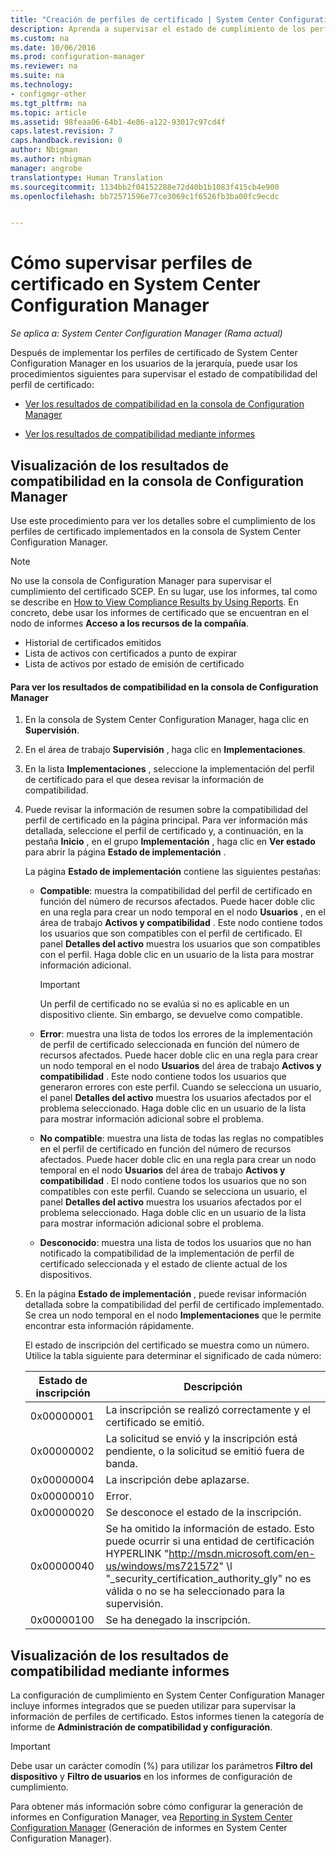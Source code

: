 ```yaml
---
title: "Creación de perfiles de certificado | System Center Configuration Manager"
description: Aprenda a supervisar el estado de cumplimiento de los perfiles de certificado de System Center Configuration Manager.
ms.custom: na
ms.date: 10/06/2016
ms.prod: configuration-manager
ms.reviewer: na
ms.suite: na
ms.technology:
- configmgr-other
ms.tgt_pltfrm: na
ms.topic: article
ms.assetid: 98feaa06-64b1-4e86-a122-93017c97cd4f
caps.latest.revision: 7
caps.handback.revision: 0
author: Nbigman
ms.author: nbigman
manager: angrobe
translationtype: Human Translation
ms.sourcegitcommit: 1134bb2f04152288e72d40b1b1083f415cb4e900
ms.openlocfilehash: bb72571596e77ce3069c1f6526fb3ba00fc9ecdc


---
```

# <a name="how-to-monitor-certificate-profiles-in-system-center-configuration-manager"></a>Cómo supervisar perfiles de certificado en System Center Configuration Manager

*Se aplica a: System Center Configuration Manager (Rama actual)*


Después de implementar los perfiles de certificado de System Center Configuration Manager en los usuarios de la jerarquía, puede usar los procedimientos siguientes para supervisar el estado de compatibilidad del perfil de certificado:  

-   [Ver los resultados de compatibilidad en la consola de Configuration Manager](#BKMK_console)  

-   [Ver los resultados de compatibilidad mediante informes](#BKMK_Reports)  

##  <a name="a-namebkmkconsolea-how-to-view-compliance-results-in-the-configuration-manager-console"></a><a name="BKMK_console"></a> Visualización de los resultados de compatibilidad en la consola de Configuration Manager  
 Use este procedimiento para ver los detalles sobre el cumplimiento de los perfiles de certificado implementados en la consola de System Center Configuration Manager.  

> [!NOTE]  
>  No use la consola de Configuration Manager para supervisar el cumplimiento del certificado SCEP. En su lugar, use los informes, tal como se describe en [How to View Compliance Results by Using Reports](#BKMK_Reports). En concreto, debe usar los informes de certificado que se encuentran en el nodo de informes **Acceso a los recursos de la compañía**.  
>   
>  -   Historial de certificados emitidos  
> -   Lista de activos con certificados a punto de expirar  
> -   Lista de activos por estado de emisión de certificado  

#### <a name="to-view-compliance-results-in-the-configuration-manager-console"></a>Para ver los resultados de compatibilidad en la consola de Configuration Manager  

1.  En la consola de System Center Configuration Manager, haga clic en **Supervisión**.  

2.  En el área de trabajo **Supervisión** , haga clic en **Implementaciones**.  

3.  En la lista **Implementaciones** , seleccione la implementación del perfil de certificado para el que desea revisar la información de compatibilidad.  

4.  Puede revisar la información de resumen sobre la compatibilidad del perfil de certificado en la página principal. Para ver información más detallada, seleccione el perfil de certificado y, a continuación, en la pestaña **Inicio** , en el grupo **Implementación** , haga clic en **Ver estado** para abrir la página **Estado de implementación** .  

     La página **Estado de implementación** contiene las siguientes pestañas:  

    -   **Compatible**: muestra la compatibilidad del perfil de certificado en función del número de recursos afectados. Puede hacer doble clic en una regla para crear un nodo temporal en el nodo **Usuarios** , en el área de trabajo **Activos y compatibilidad** . Este nodo contiene todos los usuarios que son compatibles con el perfil de certificado. El panel **Detalles del activo** muestra los usuarios que son compatibles con el perfil. Haga doble clic en un usuario de la lista para mostrar información adicional.  

        > [!IMPORTANT]  
        >  Un perfil de certificado no se evalúa si no es aplicable en un dispositivo cliente. Sin embargo, se devuelve como compatible.  

    -   **Error**: muestra una lista de todos los errores de la implementación de perfil de certificado seleccionada en función del número de recursos afectados. Puede hacer doble clic en una regla para crear un nodo temporal en el nodo **Usuarios** del área de trabajo **Activos y compatibilidad** . Este nodo contiene todos los usuarios que generaron errores con este perfil. Cuando se selecciona un usuario, el panel **Detalles del activo** muestra los usuarios afectados por el problema seleccionado. Haga doble clic en un usuario de la lista para mostrar información adicional sobre el problema.  

    -   **No compatible**: muestra una lista de todas las reglas no compatibles en el perfil de certificado en función del número de recursos afectados. Puede hacer doble clic en una regla para crear un nodo temporal en el nodo **Usuarios** del área de trabajo **Activos y compatibilidad** . El nodo contiene todos los usuarios que no son compatibles con este perfil. Cuando se selecciona un usuario, el panel **Detalles del activo** muestra los usuarios afectados por el problema seleccionado. Haga doble clic en un usuario de la lista para mostrar información adicional sobre el problema.  

    -   **Desconocido**: muestra una lista de todos los usuarios que no han notificado la compatibilidad de la implementación de perfil de certificado seleccionada y el estado de cliente actual de los dispositivos.  

5.  En la página **Estado de implementación** , puede revisar información detallada sobre la compatibilidad del perfil de certificado implementado. Se crea un nodo temporal en el nodo **Implementaciones** que le permite encontrar esta información rápidamente.  

     El estado de inscripción del certificado se muestra como un número. Utilice la tabla siguiente para determinar el significado de cada número:  

    |Estado de inscripción|Descripción|  
    |-----------------------|-----------------|  
    |0x00000001|La inscripción se realizó correctamente y el certificado se emitió.|  
    |0x00000002|La solicitud se envió y la inscripción está pendiente, o la solicitud se emitió fuera de banda.|  
    |0x00000004|La inscripción debe aplazarse.|  
    |0x00000010|Error.|  
    |0x00000020|Se desconoce el estado de la inscripción.|  
    |0x00000040|Se ha omitido la información de estado. Esto puede ocurrir si una entidad de certificación HYPERLINK "http://msdn.microsoft.com/en-us/windows/ms721572" \l "_security_certification_authority_gly" no es válida o no se ha seleccionado para la supervisión.|  
    |0x00000100|Se ha denegado la inscripción.|  

##  <a name="a-namebkmkreportsa-how-to-view-compliance-results-by-using-reports"></a><a name="BKMK_Reports"></a> Visualización de los resultados de compatibilidad mediante informes

 La configuración de cumplimiento en System Center Configuration Manager incluye informes integrados que se pueden utilizar para supervisar la información de perfiles de certificado. Estos informes tienen la categoría de informe de **Administración de compatibilidad y configuración**.  

> [!IMPORTANT]  
>  Debe usar un carácter comodín (%) para utilizar los parámetros **Filtro del dispositivo** y **Filtro de usuarios** en los informes de configuración de cumplimiento.  

 Para obtener más información sobre cómo configurar la generación de informes en Configuration Manager, vea [Reporting in System Center Configuration Manager](../../core/servers/manage/reporting.md) (Generación de informes en System Center Configuration Manager).  



<!--HONumber=Nov16_HO1-->


